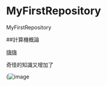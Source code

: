 # MyFirstRepository
MyFirstRepository

##計算機概論

[嗨嗨](https://www.youtube.com/watch?v=dQw4w9WgXcQ)

奇怪的知識又增加了

(![image](https://user-images.githubusercontent.com/91167744/143828634-4ebaeaa7-b6fc-4d77-97ff-e943405095c0.png)


